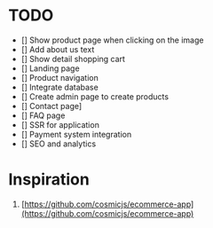 TODO
===

- [] Show product page when clicking on the image
- [] Add about us text
- [] Show detail shopping cart
- [] Landing page
- [] Product navigation
- [] Integrate database
- [] Create admin page to create products
- [] Contact page]
- [] FAQ page
- [] SSR for application
- [] Payment system integration
- [] SEO and analytics


Inspiration
===

1. [https://github.com/cosmicjs/ecommerce-app](https://github.com/cosmicjs/ecommerce-app)
